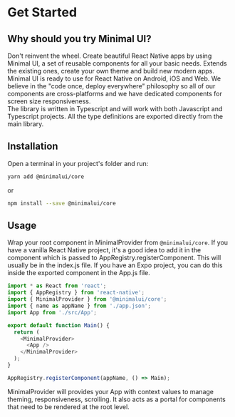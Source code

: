 # Get Started

## Why should you try Minimal UI?
Don't reinvent the wheel. Create beautiful React Native apps by using Minimal UI, a set of reusable components for all your basic needs.  Extends the existing ones, create your own theme and build new modern apps.
\
Minimal UI is ready to use for React Native on Android, iOS and Web. We believe in the "code once, deploy everywhere" philosophy so all of our components are cross-platforms and we have dedicated components for screen size responsiveness.
\
The library is written in Typescript and will work with both Javascript and Typescript projects. All the type definitions are exported directly from the main library.

## Installation
Open a terminal in your project's folder and run:

```bash
yarn add @minimalui/core
```

or

```bash
npm install --save @minimalui/core
```

## Usage
Wrap your root component in MinimalProvider from `@minimalui/core`. If you have a vanilla React Native project, it's a good idea to add it in the component which is passed to AppRegistry.registerComponent. 
This will usually be in the index.js file. 
If you have an Expo project, you can do this inside the exported component in the App.js file.

```typescript
import * as React from 'react';
import { AppRegistry } from 'react-native';
import { MinimalProvider } from '@minimalui/core';
import { name as appName } from './app.json';
import App from './src/App';

export default function Main() {
  return (
    <MinimalProvider>
      <App />
    </MinimalProvider>
  );
}

AppRegistry.registerComponent(appName, () => Main);
```

MinimalProvider will provides your App with context values to manage theming, responsiveness, scrolling. It also acts as a portal for components that need to be rendered at the root level.